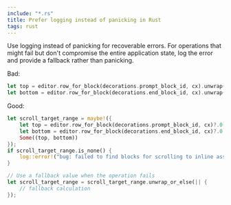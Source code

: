 ```yaml
---
include: "*.rs"
title: Prefer logging instead of panicking in Rust
tags: rust
---
```


Use logging instead of panicking for recoverable errors. For operations that might fail but don't compromise the entire application state, log the error and provide a fallback rather than panicking.

Bad:

```rust
let top = editor.row_for_block(decorations.prompt_block_id, cx).unwrap();
let bottom = editor.row_for_block(decorations.end_block_id, cx).unwrap();
```

Good:

```rust
let scroll_target_range = maybe!({
    let top = editor.row_for_block(decorations.prompt_block_id, cx)?.0 as f32;
    let bottom = editor.row_for_block(decorations.end_block_id, cx)?.0 as f32;
    Some((top, bottom))
});
if scroll_target_range.is_none() {
    log::error!("bug: failed to find blocks for scrolling to inline assist");
}

// Use a fallback value when the operation fails
let scroll_target_range = scroll_target_range.unwrap_or_else(|| {
    // fallback calculation
});
```
